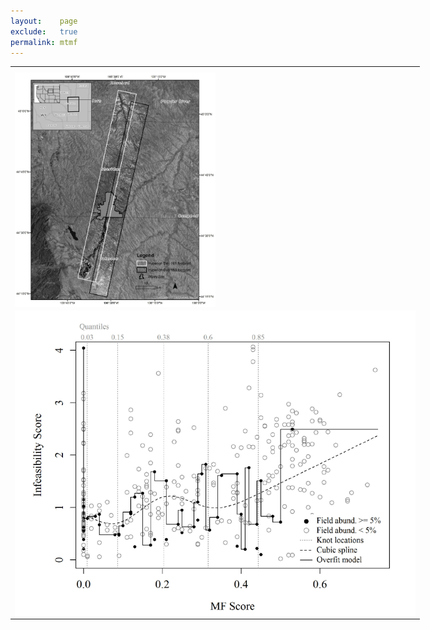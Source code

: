 ```yaml
---
layout:    page
exclude:   true
permalink: mtmf
---
```


<table style="width:130%">
  <tr>
	<th></th>
  </tr>
  <tr>
    <td><img src="https://raw.githubusercontent.com/hglick/hglick.github.io/master/_images/Large/MTMF_Figure_3.png" width="50%" align="left"></td>
  </tr>
  <tr>
    <td><img src="https://raw.githubusercontent.com/hglick/hglick.github.io/master/_images/Large/MTMF_Figure_4.png" width="100%" align="left"></td>
  </tr>
</table>
  





   
